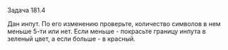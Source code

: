Задача 181.4

Дан инпут. По его изменению проверьте, количество символов в нем меньше 5-ти или нет. Если меньше - покрасьте границу инпута в зеленый цвет, а если больше - в красный.